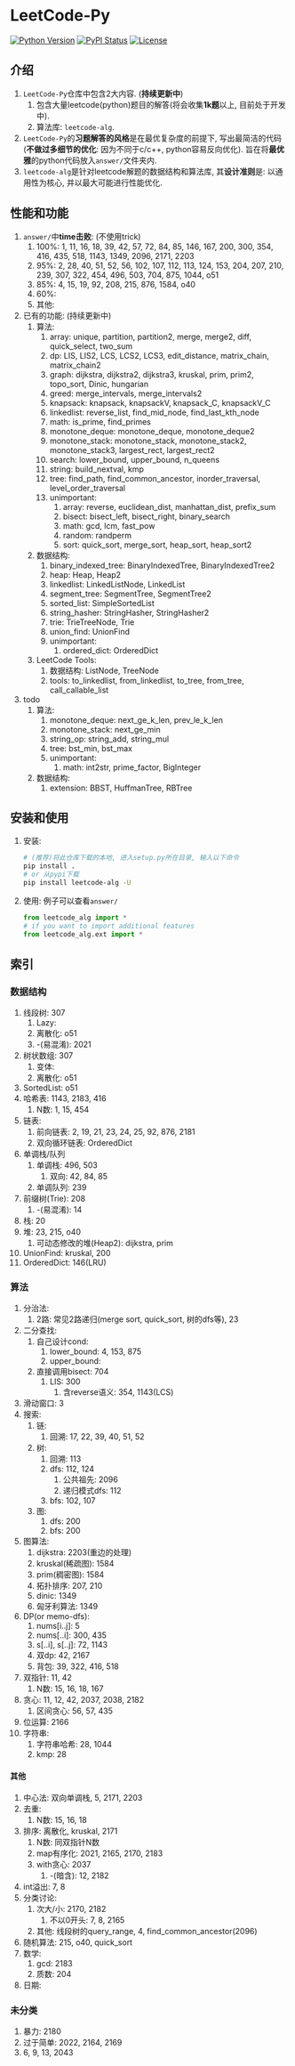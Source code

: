 # LeetCode-Py
[![Python Version](https://img.shields.io/pypi/pyversions/leetcode-alg)](https://pypi.org/project/leetcode-alg/)
[![PyPI Status](https://badge.fury.io/py/leetcode-alg.svg)](https://badge.fury.io/py/leetcode-alg)
[![License](https://img.shields.io/badge/License-MIT-blue.svg)](https://github.com/Jintao-Huang/LeetCode-Py/blob/main/LICENSE)


## 介绍
1. `LeetCode-Py`仓库中包含2大内容. (**持续更新中**)
   1. 包含大量leetcode(python)题目的解答(将会收集**1k题**以上, 目前处于开发中). 
   2. 算法库: `leetcode-alg`. 
2. `LeetCode-Py`的**习题解答的风格**是在最优复杂度的前提下, 写出最简洁的代码(**不做过多细节的优化**: 因为不同于c/c++, python容易反向优化). 旨在将**最优雅**的python代码放入`answer/`文件夹内. 
3. `leetcode-alg`是针对leetcode解题的数据结构和算法库, 其**设计准则**是: 以通用性为核心, 并以最大可能进行性能优化. 


## 性能和功能
1. `answer/`中**time击败**: (不使用trick)
   1. 100%: 1, 11, 16, 18, 39, 42, 57, 72, 84, 85, 146, 167, 200, 300, 354, 416, 435, 518, 1143, 1349, 2096, 2171, 2203
   2. 95%: 2, 28, 40, 51, 52, 56, 102, 107, 112, 113, 124, 153, 204, 207, 210, 239, 307, 322, 454, 496, 503, 704, 875, 1044, o51
   3. 85%: 4, 15, 19, 92, 208, 215, 876, 1584, o40
   4. 60%: 
   5. 其他: 
2. 已有的功能: (持续更新中)
   1. 算法: 
      1. array: unique, partition, partition2, merge, merge2, diff, quick_select, two_sum
      2. dp: LIS, LIS2, LCS, LCS2, LCS3, edit_distance, matrix_chain, matrix_chain2
      3. graph: dijkstra, dijkstra2, dijkstra3, kruskal, prim, prim2, topo_sort, Dinic, hungarian
      4. greed: merge_intervals, merge_intervals2
      5. knapsack: knapsack, knapsackV, knapsack_C, knapsackV_C
      6. linkedlist: reverse_list, find_mid_node, find_last_kth_node
      7. math: is_prime, find_primes
      8. monotone_deque: monotone_deque, monotone_deque2
      9. monotone_stack: monotone_stack, monotone_stack2, monotone_stack3, largest_rect, largest_rect2
      10. search: lower_bound, upper_bound, n_queens
      11. string: build_nextval, kmp
      12. tree: find_path, find_common_ancestor, inorder_traversal, level_order_traversal
      13. unimportant: 
          1. array: reverse, euclidean_dist, manhattan_dist, prefix_sum
          2. bisect: bisect_left, bisect_right, binary_search
          3. math: gcd, lcm, fast_pow
          4. random: randperm
          5. sort: quick_sort, merge_sort, heap_sort, heap_sort2
   2. 数据结构:
      1. binary_indexed_tree: BinaryIndexedTree, BinaryIndexedTree2
      2. heap: Heap, Heap2
      3. linkedlist: LinkedListNode, LinkedList
      4. segment_tree: SegmentTree, SegmentTree2
      5. sorted_list: SimpleSortedList
      6. string_hasher: StringHasher, StringHasher2
      7. trie: TrieTreeNode, Trie
      8. union_find: UnionFind
      9. unimportant: 
         1. ordered_dict: OrderedDict
   3. LeetCode Tools:
      1. 数据结构: ListNode, TreeNode
      2. tools: to_linkedlist, from_linkedlist, to_tree, from_tree, call_callable_list
3. todo
   1. 算法: 
      1. monotone_deque: next_ge_k_len, prev_le_k_len
      2. monotone_stack: next_ge_min
      3. string_op: string_add, string_mul
      4. tree: bst_min, bst_max
      5. unimportant: 
         1. math: int2str, prime_factor, BigInteger
   2. 数据结构: 
      1. extension: BBST, HuffmanTree, RBTree




## 安装和使用
1. 安装: 
    ```bash
    # (推荐)将此仓库下载的本地, 进入setup.py所在目录, 输入以下命令
    pip install .
    # or 从pypi下载
    pip install leetcode-alg -U
    ```
    
2. 使用: 例子可以查看`answer/`
   ```python
   from leetcode_alg import *
   # if you want to import additional features
   from leetcode_alg.ext import *
   ```



## 索引
### 数据结构
1. 线段树: 307
   1. Lazy: 
   2. 离散化: o51
   3. -(易混淆): 2021
2. 树状数组: 307
   1. 变体: 
   2. 离散化: o51
3. SortedList: o51
4. 哈希表: 1143, 2183, 416
   1. N数: 1, 15, 454
5. 链表: 
   1. 前向链表: 2, 19, 21, 23, 24, 25, 92, 876, 2181
   2. 双向循环链表: OrderedDict
6. 单调栈/队列
   1. 单调栈: 496, 503
      1. 双向: 42, 84, 85
   2. 单调队列: 239
7. 前缀树(Trie): 208
   1. -(易混淆): 14
8. 栈: 20
9. 堆: 23, 215, o40
   1. 可动态修改的堆(Heap2): dijkstra, prim
10. UnionFind: kruskal, 200
11. OrderedDict: 146(LRU)




### 算法
1. 分治法: 
   1. 2路: 常见2路递归(merge sort, quick_sort, 树的dfs等), 23
2. 二分查找: 
   1. 自己设计cond: 
      1. lower_bound: 4, 153, 875
      2. upper_bound: 
   2. 直接调用bisect: 704
      1. LIS: 300
         1. 含reverse语义: 354, 1143(LCS)
3. 滑动窗口: 3
4. 搜索:
   1. 链: 
      1. 回溯: 17, 22, 39, 40, 51, 52
   2. 树: 
      1. 回溯: 113
      2. dfs: 112, 124
         1. 公共祖先: 2096
         2. 递归模式dfs: 112
      3. bfs: 102, 107
   3. 图: 
      1. dfs: 200
      2. bfs: 200
5. 图算法: 
   1. dijkstra: 2203(重边的处理)
   2. kruskal(稀疏图): 1584
   3. prim(稠密图): 1584
   4. 拓扑排序: 207, 210
   5. dinic: 1349
   6. 匈牙利算法: 1349
6. DP(or memo-dfs): 
   1. nums\[i..j\]: 5
   2. nums\[..i\]: 300, 435
   3. s\[..i\], s\[..j\]: 72, 1143
   4. 双dp: 42, 2167
   5. 背包: 39, 322, 416, 518
7. 双指针: 11, 42
   1. N数: 15, 16, 18, 167
8. 贪心: 11, 12, 42, 2037, 2038, 2182
   1. 区间贪心: 56, 57, 435
9. 位运算: 2166
10. 字符串: 
    1. 字符串哈希: 28, 1044
    2. kmp: 28



#### 其他 
1. 中心法: 双向单调栈, 5, 2171, 2203
2. 去重: 
   1. N数: 15, 16, 18
3. 排序: 离散化, kruskal, 2171
   1. N数: 同双指针N数
   2. map有序化: 2021, 2165, 2170, 2183
   3. with贪心: 2037
      1. -(暗含): 12, 2182
4. int溢出: 7, 8
5. 分类讨论: 
   1. 次大/小: 2170, 2182
      1. 不以0开头: 7, 8, 2165
   2. 其他: 线段树的query_range, 4, find_common_ancestor(2096)
6. 随机算法: 215, o40, quick_sort
7. 数学: 
   1. gcd: 2183
   2. 质数: 204
8. 日期: 




### 未分类 
1. 暴力: 2180
2. 过于简单: 2022, 2164, 2169
3. 6, 9, 13, 2043

